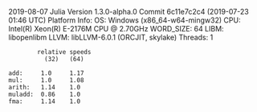 2019-08-07
Julia Version 1.3.0-alpha.0
Commit 6c11e7c2c4 (2019-07-23 01:46 UTC)
Platform Info:
  OS: Windows (x86_64-w64-mingw32)
  CPU: Intel(R) Xeon(R) E-2176M  CPU @ 2.70GHz
  WORD_SIZE: 64
  LIBM: libopenlibm
  LLVM: libLLVM-6.0.1 (ORCJIT, skylake)
  Threads: 1

```
        relative speeds
          (32)   (64)

add:     1.0     1.17
mul:     1.0     1.08
arith:   1.14    1.0
muladd:  0.86    1.0
fma:     1.14    1.0
```
